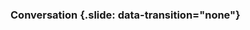 ### Conversation {.slide: data-transition="none"}

<object type="image/svg+xml" data="../slides/diagrams/anne-computer-conversation.svg">
</object>
